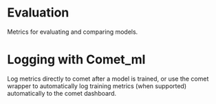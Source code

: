 # Evaluation

Metrics for evaluating and comparing models.

# Logging with Comet_ml

Log metrics directly to comet after a model is trained, or use the comet wrapper to automatically log training metrics (when supported) automatically to the comet dashboard.
